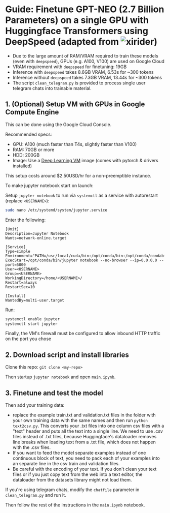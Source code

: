 # Guide: Finetune GPT-NEO (2.7 Billion Parameters) on a single GPU with Huggingface Transformers using DeepSpeed (adapted from ![xirider](https://github.com/Xirider/finetune-gpt2xl))

- Due to the large amount of RAM/VRAM required to train these models (even with `deepspeed`), GPUs (e.g. A100, V100) are used on Google Cloud
- VRAM requirement with `deepspeed` for finetuning: 19GB
- Inference with `deepspeed` takes 8.6GB VRAM, 6.53s for ~300 tokens
- Inference without `deepspeed` takes 7.3GB VRAM, 13.44s for ~300 tokens
- The script `clean_telegram.py` is provided to process single user telegram chats into trainable material.

## 1. (Optional) Setup VM with GPUs in Google Compute Engine

This can be done using the Google Cloud Console. 

Recommended specs:

- GPU: A100 (much faster than T4s, slightly faster than V100)
- RAM: 70GB or more
- HDD: 200GB
- Image: Use a [Deep Learning VM](https://cloud.google.com/deep-learning-vm) image (comes with pytorch & drivers installed)

This setup costs around $2.50USD/hr for a non-preemptible instance.

To make jupyter notebook start on launch:

Setup `jupyter notebook` to run via `systemctl` as a service with autorestart (replace `<USERNAME>`):

```bash
sudo nano /etc/systemd/system/jupyter.service
```

Enter the following:

```text
[Unit]
Description=Jupyter Notebook
Wants=network-online.target

[Service]
Type=simple
Environment="PATH=/usr/local/cuda/bin:/opt/conda/bin:/opt/conda/condabin:/usr/local/bin:/usr/bin:"
ExecStart=/opt/conda/bin/jupyter notebook --no-browser --ip=0.0.0.0 --port=5000
User=<USERNAME>
Group=<USERNAME>
WorkingDirectory=/home/<USERNAME>/
Restart=always
RestartSec=10

[Install]
WantedBy=multi-user.target
```

Run:

```bash
systemctl enable jupyter
systemctl start jupyter
```

Finally, the VM's firewall must be configured to allow inbound HTTP traffic on the port you chose

## 2. Download script and install libraries

Clone this repo: `git clone <my-repo>`

Then startup `jupyter notebook` and open `main.ipynb`.

## 3. Finetune and test the model

Then add your training data:
- replace the example train.txt and validation.txt files in the folder with your own training data with the same names and then run `python text2csv.py`. This converts your .txt files into one column csv files with a "text" header and puts all the text into a single line. We need to use .csv files instead of .txt files, because Huggingface's dataloader removes line breaks when loading text from a .txt file, which does not happen with the .csv files.
- If you want to feed the model separate examples instead of one continuous block of text, you need to pack each of your examples into an separate line in the csv train and validation files.
- Be careful with the encoding of your text. If you don't clean your text files or if you just copy text from the web into a text editor, the dataloader from the datasets library might not load them.

If you're using telegram chats, modify the `chatfile` parameter in `clean_telegram.py` and run it.

Then follow the rest of the instructions in the `main.ipynb` notebook.